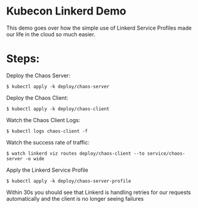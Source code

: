 # Kubecon Linkerd Demo

This demo goes over how the simple use of Linkerd Service Profiles made our life in the cloud so much easier.

# Steps:

Deploy the Chaos Server:

```shell
$ kubectl apply -k deploy/chaos-server
```

Deploy the Chaos Client:

```shell
$ kubectl apply -k deploy/chaos-client
```

Watch the Chaos Client Logs:

```shell
$ kubectl logs chaos-client -f
```

Watch the success rate of traffic:

```shell
$ watch linkerd viz routes deploy/chaos-client --to service/chaos-server -o wide
```

Apply the Linkerd Service Profile

```shell
$ kubectl apply -k deploy/chaos-server-profile
```

Within 30s you should see that Linkerd is handling retries for our requests automatically and the client is no longer seeing failures
